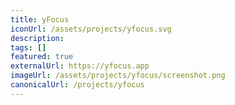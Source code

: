 ```yaml
---
title: yFocus
iconUrl: /assets/projects/yfocus.svg
description:
tags: []
featured: true
externalUrl: https://yfocus.app
imageUrl: /assets/projects/yfocus/screenshot.png
canonicalUrl: /projects/yfocus
---
```

